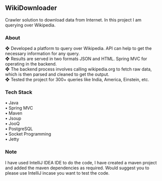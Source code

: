 ## WikiDownloader
  Crawler solution to download data from Internet. In this project I am querying over Wikipedia.

### About
❖ Developed a platform to query over Wikipedia. API can help to get the necessary information for any query.\
❖ Results are served in two formats JSON and HTML. Spring MVC for operating in the backend.\
❖ The backend process involves calling wikipedia.org to fetch raw data, which is then parsed and cleaned to get the output.\
❖ Tested the project for 300+ queries like India, America, Einstein, etc.

### Tech Stack 
• Java\
• Spring MVC\
• Maven\
• Jsoup\
• JooQ\
• PostgreSQL\
• Socket Programming\
• Jetty

### Note 
I have used IntelliJ IDEA IDE to do the code, I have created a maven project and added the 
maven dependencies as required. Would suggest you to please use IntelliJ incase you want to test the code.
